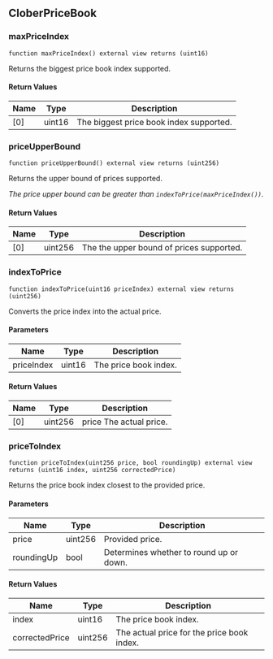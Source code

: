 ## CloberPriceBook

### maxPriceIndex

```solidity
function maxPriceIndex() external view returns (uint16)
```

Returns the biggest price book index supported.

#### Return Values

| Name | Type | Description |
| ---- | ---- | ----------- |
| [0] | uint16 | The biggest price book index supported. |

### priceUpperBound

```solidity
function priceUpperBound() external view returns (uint256)
```

Returns the upper bound of prices supported.

_The price upper bound can be greater than `indexToPrice(maxPriceIndex())`._

#### Return Values

| Name | Type | Description |
| ---- | ---- | ----------- |
| [0] | uint256 | The the upper bound of prices supported. |

### indexToPrice

```solidity
function indexToPrice(uint16 priceIndex) external view returns (uint256)
```

Converts the price index into the actual price.

#### Parameters

| Name | Type | Description |
| ---- | ---- | ----------- |
| priceIndex | uint16 | The price book index. |

#### Return Values

| Name | Type | Description |
| ---- | ---- | ----------- |
| [0] | uint256 | price The actual price. |

### priceToIndex

```solidity
function priceToIndex(uint256 price, bool roundingUp) external view returns (uint16 index, uint256 correctedPrice)
```

Returns the price book index closest to the provided price.

#### Parameters

| Name | Type | Description |
| ---- | ---- | ----------- |
| price | uint256 | Provided price. |
| roundingUp | bool | Determines whether to round up or down. |

#### Return Values

| Name | Type | Description |
| ---- | ---- | ----------- |
| index | uint16 | The price book index. |
| correctedPrice | uint256 | The actual price for the price book index. |

